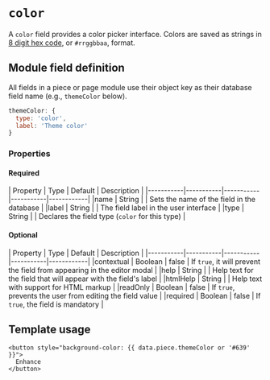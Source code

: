 # `color`

A `color` field provides a color picker interface. Colors are saved as strings in [8 digit hex code](https://caniuse.com/css-rrggbbaa), or `#rrggbbaa`, format.

<!-- TODO: Add vue-color options config documentation once supported. -->

## Module field definition

All fields in a piece or page module use their object key as their database field name (e.g., `themeColor` below).

```javascript
themeColor: {
  type: 'color',
  label: 'Theme color'
}
```

### Properties

#### Required

|  Property | Type   | Default | Description |
|-----------|-----------|-----------|-----------|------------|
|name | String | | Sets the name of the field in the database |
|label | String | | The field label in the user interface |
|type | String | | Declares the field type (`color` for this type) |

#### Optional

|  Property | Type   | Default | Description |
|-----------|-----------|-----------|-----------|------------|
|contextual | Boolean | false | If `true`, it will prevent the field from appearing in the editor modal |
|help | String | | Help text for the field that will appear with the field's label |
|htmlHelp | String | | Help text with support for HTML markup |
|readOnly | Boolean | false | If `true`, prevents the user from editing the field value |
|required | Boolean | false | If `true`, the field is mandatory |

## Template usage

```django
<button style="background-color: {{ data.piece.themeColor or '#639' }}">
  Enhance
</button>
```
